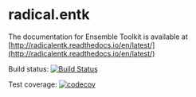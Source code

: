 # radical.entk

The documentation for Ensemble Toolkit is available at 
[http://radicalentk.readthedocs.io/en/latest/](http://radicalentk.readthedocs.io/en/latest/)


Build status: [![Build Status](https://travis-ci.org/radical-cybertools/radical.entk.svg?branch=master)](https://travis-ci.org/radical-cybertools/radical.entk.svg?branch=master)

Test coverage: [![codecov](https://codecov.io/gh/radical-cybertools/radical.entk/branch/master/graph/badge.svg)](https://codecov.io/gh/radical-cybertools/radical.entk)

